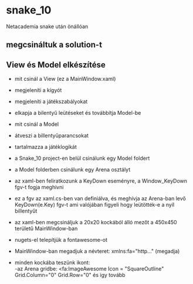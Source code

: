 # snake_10
Netacademia snake után önállóan
## megcsináltuk a solution-t

## View és Model elkészítése

- mit csinál a View (ez a MainWindow.xaml)
 - megjeleníti a kígyót
 - megjeleníti a játékszabályokat
 - elkapja a bilentyű leütéseket és továbbítja Model-be

- mit csinál a Model
 - átveszi a billentyűparancsokat
 - tartalmazza a játéklogikát

- a Snake_10 project-en belül csinálunk egy Model foldert
- a Model folderben csinálunk egy Arena osztályt

- az xaml-ben feliratkozunk a KeyDown eseményre, a Window_KeyDown fgv-t fogja meghivni
- ez a fgv az xaml.cs-ben van definiálva, és meghívja az Arena-ban levő KeyDown(e.Key) fgv-t
ami valójában figyeli hogy leütötték-e a nyíl billentyűt

- az xaml-ben megcsináljuk a 20x20 kockából álló mezőt a 450x450 területű MainWindow-ban 

- nugets-el telepítjük a fontawesome-ot
 - MainWindow-ban megadjuk a névteret: xmlns:fa="http..."  (megadja)
 - minden kockába teszünk ikont:	
   -az Arena gridbe: <fa:ImageAwesome Icon = "SquareOutline" Grid.Column="0" Grid.Row="0"
   és így tovább
